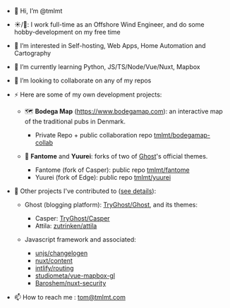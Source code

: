 - 👋 Hi, I’m @tmlmt
- ☀️/🌙: I work full-time as an Offshore Wind Engineer, and do some hobby-development on my free time
- 👀 I’m interested in Self-hosting, Web Apps, Home Automation and Cartography
- 🌱 I’m currently learning Python, JS/TS/Node/Vue/Nuxt, Mapbox
- 💞️ I’m looking to collaborate on any of my repos
- ⚡ Here are some of my own development projects:

  - 🗺️ **Bodega Map** (https://www.bodegamap.com): an interactive map of the traditional pubs in Denmark. 
    - Private Repo + public collaboration repo [tmlmt/bodegamap-collab](https://github.com/tmlmt/bodegamap-collab)

  - 👻 **Fantome** and **Yuurei**: forks of two of [Ghost](https://github.com/TryGhost/Ghost)'s official themes.
    - Fantome (fork of Casper): public repo [tmlmt/fantome](https://github.com/tmlmt/fantome)
    - Yuurei (fork of Edge): public repo [tmlmt/yuurei](https://github.com/tmlmt/yuurei)
    
- 🤹‍ Other projects I've contributed to ([see details](https://github.com/pulls?q=is%3Apr+author%3Atmlmt+-user%3Atmlmt+is%3Amerged)):
  
  - Ghost (blogging platform): [TryGhost/Ghost](https://github.com/TryGhost/Ghost), and its themes: 
    - Casper: [TryGhost/Casper](https://github.com/TryGhost/Casper)
    - Attila: [zutrinken/attila](https://github.com/zutrinken/attila)
    
  - Javascript framework and associated: 
    - [unjs/changelogen](https://github.com/unjs/changelogen)
    - [nuxt/content](https://github.com/nuxt/content)
    - [intlify/routing](https://github.com/intlify/routing)
    - [studiometa/vue-mapbox-gl](https://github.com/studiometa/vue-mapbox-gl)
    - [Baroshem/nuxt-security](https://github.com/Baroshem/nuxt-security)
  
- 📫 How to reach me : tom@tmlmt.com
